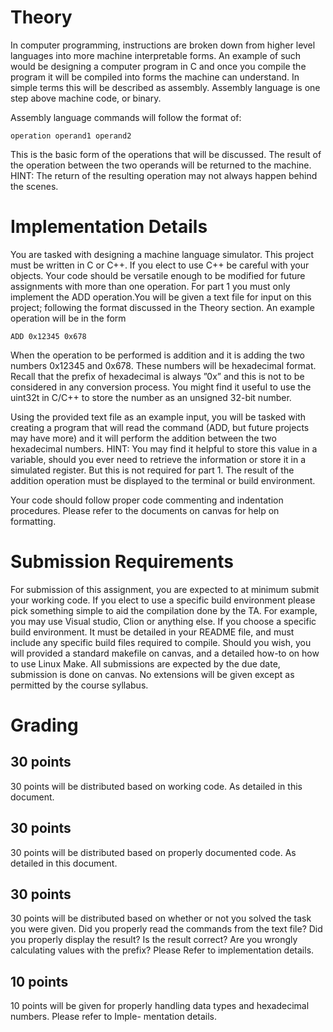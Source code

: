 # Theory
In computer programming, instructions are broken down from higher level languages into more machine interpretable forms. An example of such would be designing a computer program in C and once you compile the program it will be compiled into forms the machine can understand. In simple terms this will be described as assembly. Assembly language is one step above machine code, or binary.

Assembly language commands will follow the format of:

`operation operand1 operand2`

This is the basic form of the operations that will be discussed. The result of the operation between the two operands will be returned to the machine. HINT: The return of the resulting operation may not always happen behind the scenes.

# Implementation Details
You are tasked with designing a machine language simulator. This project must be written in C or C++. If you elect to use C++ be careful with your objects. Your code should be versatile enough to be modified for future assignments with more than one operation. For part 1 you must only implement the ADD operation.You will be given a text file for input on this project; following the format discussed in the Theory section. An example operation will be in the form

`ADD 0x12345 0x678`

When the operation to be performed is addition and it is adding the two numbers 0x12345 and 0x678. These numbers will be hexadecimal format. Recall that the prefix of hexadecimal is always ”0x” and this is not to be considered in any conversion process. You might find it useful to use the uint32t in C/C++
to store the number as an unsigned 32-bit number. 

Using the provided text file as an example input, you will be tasked with creating a program that will read the command (ADD, but future projects may have more) and it will perform the addition between the two hexadecimal numbers. HINT: You may find it helpful to store this value in a variable, should you ever need to retrieve the information or store it in a simulated register. But this is not required for part 1. The result of the addition operation must be displayed to the terminal or build environment.

Your code should follow proper code commenting and indentation procedures.
Please refer to the documents on canvas for help on formatting.

# Submission Requirements
For submission of this assignment, you are expected to at minimum submit your working code. If you elect to use a specific build environment please pick something simple to aid the compilation done by the TA. For example, you may use Visual studio, Clion or anything else. If you choose a specific build environment. It must be detailed in your README file, and must include any specific build files required to compile. Should you wish, you will provided a standard makefile on canvas, and a detailed how-to on how to use Linux Make. All submissions are expected by the due date, submission is done on canvas. No extensions will be given except as permitted by the course syllabus.

# Grading
## 30 points

30 points will be distributed based on working code. As detailed in this document.

## 30 points

30 points will be distributed based on properly documented code. As detailed in this document.

## 30 points

30 points will be distributed based on whether or not you solved the task you were given.
Did you properly read the commands from the text file?
Did you properly display the result?
Is the result correct?
Are you wrongly calculating values with the prefix?
Please Refer to implementation details.

## 10 points

10 points will be given for properly handling data types and hexadecimal numbers. Please refer to Imple-
mentation details.